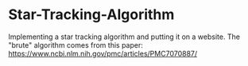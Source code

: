 # Star-Tracking-Algorithm
Implementing a star tracking algorithm and putting it on a website. The "brute" algorithm comes from this paper: https://www.ncbi.nlm.nih.gov/pmc/articles/PMC7070887/ 
